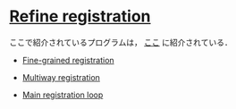 # [Refine registration](http://www.open3d.org/docs/release/tutorial/reconstruction_system/refine_registration.html)

ここで紹介されているプログラムは， [ここ](../../example_official/examples/python/reconstruction_system/refine_registration.py) に紹介されている．

- [Fine-grained registration](http://www.open3d.org/docs/release/tutorial/reconstruction_system/refine_registration.html#fine-grained-registration)

- [Multiway registration](http://www.open3d.org/docs/release/tutorial/reconstruction_system/refine_registration.html#multiway-registration)

- [Main registration loop](http://www.open3d.org/docs/release/tutorial/reconstruction_system/refine_registration.html#main-registration-loop)